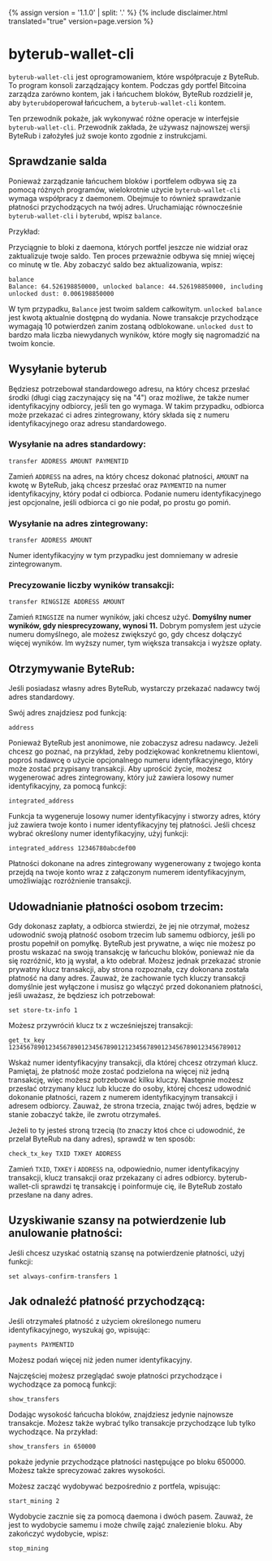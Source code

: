 {% assign version = '1.1.0' | split: '.' %}
{% include disclaimer.html translated="true" version=page.version %}
# byterub-wallet-cli

`byterub-wallet-cli` jest oprogramowaniem, które współpracuje z ByteRub. To program konsoli zarządzający kontem. Podczas gdy portfel Bitcoina zarządza zarówno kontem, jak i łańcuchem bloków, ByteRub rozdzielił je, aby `byterubd`operował łańcuchem, a `byterub-wallet-cli` kontem.

Ten przewodnik pokaże, jak wykonywać różne operacje w interfejsie `byterub-wallet-cli`. Przewodnik zakłada, że używasz najnowszej wersji ByteRub i założyłeś już swoje konto zgodnie z instrukcjami.


## Sprawdzanie salda

Ponieważ zarządzanie łańcuchem bloków i portfelem odbywa się za pomocą różnych programów, wielokrotnie użycie `byterub-wallet-cli` wymaga współpracy z daemonem. Obejmuje to również sprawdzanie płatności przychodzących na twój adres. Uruchamiając równocześnie `byterub-wallet-cli` i `byterubd`, wpisz `balance`.

Przykład:


Przyciągnie to bloki z daemona, których portfel jeszcze nie widział oraz zaktualizuje twoje saldo. Ten proces przeważnie odbywa się mniej więcej co minutę w tle. Aby zobaczyć saldo bez aktualizowania, wpisz:

    balance
    Balance: 64.526198850000, unlocked balance: 44.526198850000, including unlocked dust: 0.006198850000

W tym przypadku, `Balance` jest twoim saldem całkowitym. `unlocked balance` jest kwotą aktualnie dostępną do wydania. Nowe transakcje przychodzące wymagają 10 potwierdzeń zanim zostaną odblokowane. `unlocked dust` to bardzo mała liczba niewydanych wyników, które mogły się nagromadzić na twoim koncie.

## Wysyłanie byterub

Będziesz potrzebował standardowego adresu, na który chcesz przesłać środki (długi ciąg zaczynający się na "4") oraz możliwe, że także numer identyfikacyjny odbiorcy, jeśli ten go wymaga. W takim przypadku, odbiorca może przekazać ci adres zintegrowany, który składa się z numeru identyfikacyjnego oraz adresu standardowego.

### Wysyłanie na adres standardowy:

    transfer ADDRESS AMOUNT PAYMENTID

Zamień `ADDRESS` na adres, na który chcesz dokonać płatności, `AMOUNT` na kwotę w ByteRub, jaką chcesz przesłać oraz `PAYMENTID` na numer identyfikacyjny, który podał ci odbiorca. Podanie numeru identyfikacyjnego jest opcjonalne, jeśli odbiorca ci go nie podał, po prostu go pomiń.

### Wysyłanie na adres zintegrowany:

    transfer ADDRESS AMOUNT

Numer identyfikacyjny w tym przypadku jest domniemany w adresie zintegrowanym.

### Precyzowanie liczby wyników transakcji:

    transfer RINGSIZE ADDRESS AMOUNT

Zamień `RINGSIZE` na numer wyników, jaki chcesz użyć. **Domyślny numer wyników, gdy niesprecyzowany, wynosi 11.** Dobrym pomysłem jest użycie numeru domyślnego, ale możesz zwiększyć go, gdy chcesz dołączyć więcej wyników. Im wyższy numer, tym większa transakcja i wyższe opłaty.

## Otrzymywanie ByteRub:

Jeśli posiadasz własny adres ByteRub, wystarczy przekazać nadawcy twój adres standardowy.

Swój adres znajdziesz pod funkcją:

    address

Ponieważ ByteRub jest anonimowe, nie zobaczysz adresu nadawcy. Jeżeli chcesz go poznać, na przykład, żeby podziękować konkretnemu klientowi, poproś nadawcę o użycie opcjonalnego numeru identyfikacyjnego, który może zostać przypisany transakcji. Aby uprościć życie, możesz wygenerować adres zintegrowany, który już zawiera losowy numer identyfikacyjny, za pomocą funkcji:

    integrated_address

Funkcja ta wygeneruje losowy numer identyfikacyjny i stworzy adres, który już zawiera twoje konto i numer identyfikacyjny tej płatności. Jeśli chcesz wybrać określony numer identyfikacyjny, użyj funkcji:

    integrated_address 12346780abcdef00

Płatności dokonane na adres zintegrowany wygenerowany z twojego konta przejdą na twoje konto wraz z załączonym numerem identyfikacyjnym, umożliwiając rozróżnienie transakcji.


## Udowadnianie płatności osobom trzecim:

Gdy dokonasz zapłaty, a odbiorca stwierdzi, że jej nie otrzymał, możesz udowodnić swoją płatność osobom trzecim lub samemu odbiorcy, jeśli po prostu popełnił on pomyłkę. ByteRub jest prywatne, a więc nie możesz po prostu wskazać na swoją transakcję w łańcuchu bloków, ponieważ nie da się rozróżnić, kto ją wysłał, a kto odebrał. Możesz jednak przekazać stronie prywatny klucz transakcji, aby strona rozpoznała, czy dokonana została płatność na dany adres. Zauważ, że zachowanie tych kluczy transakcji domyślnie jest wyłączone i musisz go włączyć przed dokonaniem płatności, jeśli uważasz, że będziesz ich potrzebował:

    set store-tx-info 1

Możesz przywróciń klucz tx z wcześniejszej transakcji:

    get_tx_key 1234567890123456789012345678901212345678901234567890123456789012

Wskaż numer identyfikacyjny transakcji, dla której chcesz otrzymań klucz. Pamiętaj, że płatność może zostać podzielona na więcej niż jedną transakcję, więc możesz potrzebować kilku kluczy. Następnie możesz przesłać otrzymany klucz lub klucze do osoby, której chcesz udowodnić dokonanie płatności, razem z numerem identyfikacyjnym transakcji i adresem odbiorcy. Zauważ, że strona trzecia, znając twój adres, będzie w stanie zobaczyć także, ile zwrotu otrzymałeś.

Jeżeli to ty jesteś stroną trzecią (to znaczy ktoś chce ci udowodnić, że przelał ByteRub na dany adres), sprawdź w ten sposób:

    check_tx_key TXID TXKEY ADDRESS

Zamień `TXID`, `TXKEY` i `ADDRESS` na, odpowiednio, numer identyfikacyjny transakcji, klucz transakcji oraz przekazany ci adres odbiorcy. byterub-wallet-cli sprawdzi tę transakcję i poinformuje cię, ile ByteRub zostało przesłane na dany adres.


## Uzyskiwanie szansy na potwierdzenie lub anulowanie płatności:

Jeśli chcesz uzyskać ostatnią szansę na potwierdzenie płatności, użyj funkcji:

    set always-confirm-transfers 1


## Jak odnaleźć płatność przychodzącą:

Jeśli otrzymałeś płatność z użyciem określonego numeru identyfikacyjnego, wyszukaj go, wpisując:

    payments PAYMENTID

Możesz podań więcej niż jeden numer identyfikacyjny.

Najczęściej możesz przeglądać swoje płatności przychodzące i wychodzące za pomocą funkcji:

    show_transfers

Dodając wysokość łańcucha bloków, znajdziesz jedynie najnowsze transakcje. Możesz także wybrać tylko transakcje przychodzące lub tylko wychodzące. Na przykład:

    show_transfers in 650000

pokaże jedynie przychodzące płatności następujące po bloku 650000. Możesz także sprecyzować zakres wysokości.

Możesz zacząć wydobywać bezpośrednio z portfela, wpisując:

    start_mining 2

Wydobycie zacznie się za pomocą daemona i dwóch pasem. Zauważ, że jest to wydobycie samemu i może chwilę zająć znalezienie bloku. Aby zakończyć wydobycie, wpisz:

    stop_mining


